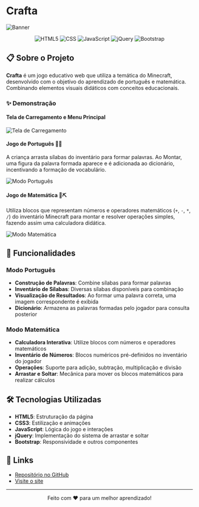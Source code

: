 # Crafta

![Banner](https://github.com/vinisebold/crafta/raw/main/images/banner.gif)

<p align="center">
  <img src="https://img.shields.io/badge/HTML5-E34F26?style=for-the-badge&logo=html5&logoColor=" alt="HTML5">
  <img src="https://img.shields.io/badge/CSS-239120?&style=for-the-badge&logo=css3&logoColor=" alt="CSS">
  <img src="https://img.shields.io/badge/JavaScript-F7DF1E?style=for-the-badge&logo=javascript&logoColor=black" alt="JavaScript">
  <img src="https://img.shields.io/badge/jQuery-0769AD?style=for-the-badge&logo=jquery&logoColor=white" alt="jQuery">
  <img src="https://img.shields.io/badge/Bootstrap-7952B3?style=for-the-badge&logo=bootstrap&logoColor=white" alt="Bootstrap">
</p>

## 📋 Sobre o Projeto

**Crafta** é um jogo educativo web que utiliza a temática do Minecraft, desenvolvido com o objetivo do aprendizado de português e matemática. Combinando elementos visuais didáticos com conceitos educacionais.

### ✨ Demonstração

#### Tela de Carregamento e Menu Principal
![Tela de Carregamento](https://github.com/vinisebold/crafta/raw/main/images/loading.gif)

#### Jogo de Português 📖🧱
A criança arrasta sílabas do inventário para formar palavras. Ao Montar, uma figura da palavra formada aparece e é adicionada ao dicionário, incentivando a formação de vocabulário.

![Modo Português](https://github.com/vinisebold/crafta/raw/main/images/portugues.gif)

#### Jogo de Matemática 🔢⛏️
Utiliza blocos que representam números e operadores matemáticos (`+`, `-`, `*`, `/`) do inventário Minecraft para montar e resolver operações simples, fazendo assim uma calculadora didática.

![Modo Matemática](https://github.com/vinisebold/crafta/raw/main/images/matematica.gif)

## 🎯 Funcionalidades


### Modo Português
- **Construção de Palavras**: Combine sílabas para formar palavras
- **Inventário de Sílabas**: Diversas sílabas disponíveis para combinação
- **Visualização de Resultados**: Ao formar uma palavra correta, uma imagem correspondente é exibida
- **Dicionário**: Armazena as palavras formadas pelo jogador para consulta posterior

### Modo Matemática
- **Calculadora Interativa**: Utilize blocos com números e operadores matemáticos
- **Inventário de Números**: Blocos numéricos pré-definidos no inventário do jogador
- **Operações**: Suporte para adição, subtração, multiplicação e divisão
- **Arrastar e Soltar**: Mecânica para mover os blocos matemáticos para realizar cálculos

## 🛠️ Tecnologias Utilizadas

- **HTML5**: Estruturação da página
- **CSS3**: Estilização e animações
- **JavaScript**: Lógica do jogo e interações
- **jQuery**: Implementação do sistema de arrastar e soltar
- **Bootstrap**: Responsividade e outros componentes

## 🔗 Links

- [Repositório no GitHub](https://github.com/vinisebold/crafta)
- [Visite o site](https://vinisebold.github.io/crafta)

---

<p align="center">
  Feito com ❤️ para um melhor aprendizado!
</p>
